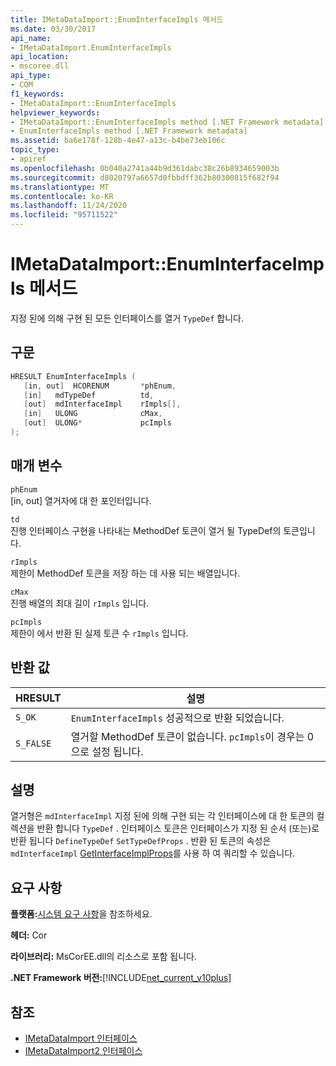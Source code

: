 ```yaml
---
title: IMetaDataImport::EnumInterfaceImpls 메서드
ms.date: 03/30/2017
api_name:
- IMetaDataImport.EnumInterfaceImpls
api_location:
- mscoree.dll
api_type:
- COM
f1_keywords:
- IMetaDataImport::EnumInterfaceImpls
helpviewer_keywords:
- IMetaDataImport::EnumInterfaceImpls method [.NET Framework metadata]
- EnumInterfaceImpls method [.NET Framework metadata]
ms.assetid: ba6e178f-128b-4e47-a13c-b4be73eb106c
topic_type:
- apiref
ms.openlocfilehash: 0b040a2741a44b9d361dabc38c26b8934659003b
ms.sourcegitcommit: d8020797a6657d0fbbdff362b80300815f682f94
ms.translationtype: MT
ms.contentlocale: ko-KR
ms.lasthandoff: 11/24/2020
ms.locfileid: "95711522"
---
```

# <a name="imetadataimportenuminterfaceimpls-method"></a>IMetaDataImport::EnumInterfaceImpls 메서드

지정 된에 의해 구현 된 모든 인터페이스를 열거 `TypeDef` 합니다.
  
## <a name="syntax"></a>구문  
  
```cpp  
HRESULT EnumInterfaceImpls (  
   [in, out]  HCORENUM       *phEnum,
   [in]   mdTypeDef          td,  
   [out]  mdInterfaceImpl    rImpls[],
   [in]   ULONG              cMax,  
   [out]  ULONG*             pcImpls  
);  
```  
  
## <a name="parameters"></a>매개 변수  

 `phEnum`  
 [in, out] 열거자에 대 한 포인터입니다.  
  
 `td`  
 진행 인터페이스 구현을 나타내는 MethodDef 토큰이 열거 될 TypeDef의 토큰입니다.  
  
 `rImpls`  
 제한이 MethodDef 토큰을 저장 하는 데 사용 되는 배열입니다.  
  
 `cMax`  
 진행 배열의 최대 길이 `rImpls` 입니다.  
  
 `pcImpls`  
 제한이 에서 반환 된 실제 토큰 수 `rImpls` 입니다.  
  
## <a name="return-value"></a>반환 값  
  
|HRESULT|설명|  
|-------------|-----------------|  
|`S_OK`|`EnumInterfaceImpls` 성공적으로 반환 되었습니다.|  
|`S_FALSE`|열거할 MethodDef 토큰이 없습니다. `pcImpls`이 경우는 0으로 설정 됩니다.|  

## <a name="remarks"></a>설명

열거형은 `mdInterfaceImpl` 지정 된에 의해 구현 되는 각 인터페이스에 대 한 토큰의 컬렉션을 반환 합니다 `TypeDef` . 인터페이스 토큰은 인터페이스가 지정 된 순서 (또는)로 반환 됩니다 `DefineTypeDef` `SetTypeDefProps` . 반환 된 토큰의 속성은 `mdInterfaceImpl` [GetInterfaceImplProps](imetadataimport-getinterfaceimplprops-method.md)를 사용 하 여 쿼리할 수 있습니다.
  
## <a name="requirements"></a>요구 사항  

 **플랫폼:**[시스템 요구 사항](../../get-started/system-requirements.md)을 참조하세요.  
  
 **헤더:** Cor  
  
 **라이브러리:** MsCorEE.dll의 리소스로 포함 됩니다.  
  
 **.NET Framework 버전:**[!INCLUDE[net_current_v10plus](../../../../includes/net-current-v10plus-md.md)]  
  
## <a name="see-also"></a>참조

- [IMetaDataImport 인터페이스](imetadataimport-interface.md)
- [IMetaDataImport2 인터페이스](imetadataimport2-interface.md)
